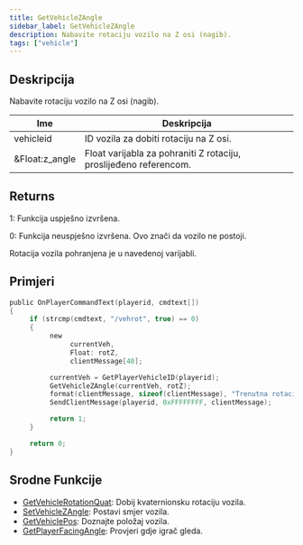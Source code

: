 ```yaml
---
title: GetVehicleZAngle
sidebar_label: GetVehicleZAngle
description: Nabavite rotaciju vozilo na Z osi (nagib).
tags: ["vehicle"]
---
```


## Deskripcija

Nabavite rotaciju vozilo na Z osi (nagib).

| Ime            | Deskripcija                                                       |
| -------------- | ----------------------------------------------------------------- |
| vehicleid      | ID vozila za dobiti rotaciju na Z osi.                            |
| &Float:z_angle | Float varijabla za pohraniti Z rotaciju, proslijeđeno referencom. |

## Returns

1: Funkcija uspješno izvršena.

0: Funkcija neuspješno izvršena. Ovo znači da vozilo ne postoji.

Rotacija vozila pohranjena je u navedenoj varijabli.

## Primjeri

```c
public OnPlayerCommandText(playerid, cmdtext[])
{
     if (strcmp(cmdtext, "/vehrot", true) == 0)
     {
          new
               currentVeh,
               Float: rotZ,
               clientMessage[40];

          currentVeh = GetPlayerVehicleID(playerid);
          GetVehicleZAngle(currentVeh, rotZ);
          format(clientMessage, sizeof(clientMessage), "Trenutna rotacija vozila je: %.0f", rotZ);
          SendClientMessage(playerid, 0xFFFFFFFF, clientMessage);

          return 1;
     }

     return 0;
}
```

## Srodne Funkcije

- [GetVehicleRotationQuat](GetVehicleRotationQuat): Dobij kvaternionsku rotaciju vozila.
- [SetVehicleZAngle](SetVehicleZAngle): Postavi smjer vozila.
- [GetVehiclePos](GetVehiclePos): Doznajte položaj vozila.
- [GetPlayerFacingAngle](GetPlayerFacingAngle): Provjeri gdje igrač gleda.
